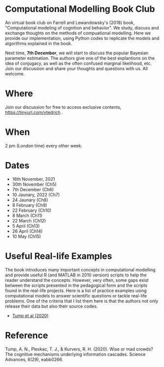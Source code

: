# Computational Modelling Book Club
An virtual book club on  Farrell and Lewandowsky's (2018) book, "Computational modeling of cognition and behavior". We study, discuss and exchange thoughts on the methods of compuational modelling. Here we provide our implementation, using Python codes to replicate the models and algorithms explained in the book.

Next time, **7th December**, we will start to discuss the popular Bayesian parameter estimation. The authors give one of the best explantions on the idea of conjugacy, as well as the often confused marginal likelihood, etc. Join our discussion and share your thoughts and questions with us.  All welcome. 

# Where 
Join our discussion for free to access exclusive contents, https://tinyurl.com/ytedrjch .

# When
2 pm (London time) every other week. 

# Dates
- 16th November, 2021
- 30th November (Ch5)
- 7th December (Ch6)
- 10 Jaunary, 2022 (Ch7)
- 24 Jaunary (Ch8) 
- 8 February (Ch9)
- 22 February (Ch10)
- 8 March (Ch11)
- 22 March (Ch12)
- 5 April (Ch13)
- 26 April (Ch14)
- 10 May (Ch15)

# Useful Real-life Examples
The book introduces many important concepts in computational modelling and provide useful R (and MATLAB in 2010 version) scripts to help the reader understand the concepts. However, very often, some gaps exist between the scripts presented in the pedagogical form and the scripts found in the real-life projects. Here is a list of practice examples using computational models to answer scientific questions or tackle real-life problems. One of the criteria that I list them here is that the authors not only release their data but also their source codes. 

- [Tump et al (2020)](https://osf.io/ejfm4/)
 

# Reference
Tump, A. N., Pleskac, T. J., & Kurvers, R. H. (2020). Wise or mad crowds? The cognitive mechanisms underlying information cascades. Science Advances, 6(29), eabb0266.
